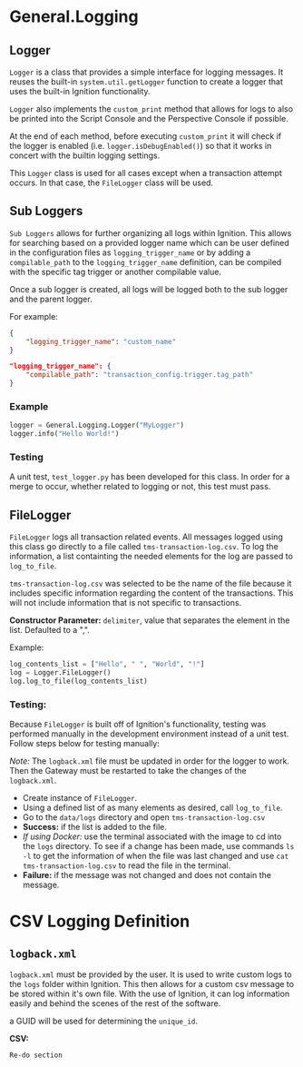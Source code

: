 # General.Logging
## Logger
`Logger` is a class that provides a simple interface for logging messages.
It reuses the built-in `system.util.getLogger` function to create a logger that uses the built-in Ignition functionality.

`Logger` also implements the `custom_print` method that allows for logs to also be printed into the Script Console and the Perspective Console if possible.

At the end of each method, before executing `custom_print` it will check if the logger is enabled (i.e. `logger.isDebugEnabled()`) so that it works in concert with the builtin logging settings.

This `Logger` class is used for all cases except when a transaction attempt occurs. In that case, the `FileLogger` class will be used.

## Sub Loggers
`Sub Loggers` allows for further organizing all logs within Ignition. This allows for searching based on a provided logger name which can be user defined in the configuration files as `logging_trigger_name` or by adding a `compilable_path` to the `logging_trigger_name` definition, can be compiled with the specific tag trigger or another compilable value. 

Once a sub logger is created, all logs will be logged both to the sub logger and the parent logger. 

For example: 

```JSON
{
    "logging_trigger_name": "custom_name"
}
```
```JSON
"logging_trigger_name": {
    "compilable_path": "transaction_config.trigger.tag_path"
}
```

### Example
```python
logger = General.Logging.Logger("MyLogger")
logger.info("Hello World!")
```


### Testing
A unit test, `test_logger.py` has been developed for this class. In order for a merge to occur, whether related to logging or not, this test must pass.

## FileLogger
`FileLogger` logs all transaction related events. All messages logged using this class go directly to a file called `tms-transaction-log.csv`. To log the information, a list containting the needed elements for the log are passed to `log_to_file`.

`tms-transaction-log.csv` was selected to be the name of the file because it includes specific information regarding the content of the transactions. This will not include information that is not specific to transactions.

**Constructor Parameter:** `delimiter`, value that separates the element in the list. Defaulted to a ",".

Example:
```python
log_contents_list = ["Hello", " ", "World", "!"]
log = Logger.FileLogger()
log.log_to_file(log_contents_list)
```

### Testing:

Because `FileLogger` is built off of Ignition's functionality, testing was performed manually in the development environment instead of a unit test. Follow steps below for testing manually:

_Note:_ The `logback.xml` file must be updated in order for the logger to work. Then the Gateway must be restarted to take the changes of the `logback.xml`.

-  Create instance of `FileLogger`. 
-  Using a defined list of as many elements as desired, call `log_to_file`.
-  Go to the `data/logs` directory and open `tms-transaction-log.csv`
-  **Success:** if the list is added to the file.
-  _If using Docker:_ use the terminal associated with the image to cd into the `logs` directory. To see if a change has been made, use commands `ls -l` to get the information of when the file was last changed and use `cat tms-transaction-log.csv` to read the file in the terminal.
 -  **Failure:** if the message was not changed and does not contain the message. 


# CSV Logging Definition

## `logback.xml`
`logback.xml` must be provided by the user. It is used to write custom logs to the `logs` folder within Ignition. This then allows for a custom csv message to be stored within it's own file. With the use of Ignition, it can log information easily and behind the scenes of the rest of the software.

a GUID will be used for determining the `unique_id`.

**CSV:** 

```CSV
Re-do section
```
</details>
